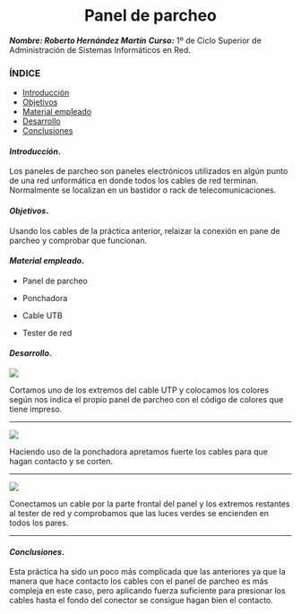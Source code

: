 
<center>

# Panel de parcheo


</center>

***Nombre: Roberto Hernández Martín***
***Curso:*** 1º de Ciclo Superior de Administración de Sistemas Informáticos en Red.

### ÍNDICE

+ [Introducción](#id1)
+ [Objetivos](#id2)
+ [Material empleado](#id3)
+ [Desarrollo](#id4)
+ [Conclusiones](#id5)


#### ***Introducción***. <a name="id1"></a>

Los paneles de parcheo son paneles electrónicos utilizados en algún punto de una red unformática en donde todos los cables de red terminan. Normalmente se localizan en un bastidor o rack de telecomunicaciones.

#### ***Objetivos***. <a name="id2"></a>

Usando los cables de la práctica anterior, relaizar la conexión en pane de parcheo y comprobar que funcionan.

#### ***Material empleado***. <a name="id3"></a>

+ Panel de parcheo

+ Ponchadora

+ Cable UTB

+ Tester de red

#### ***Desarrollo***. <a name="id4"></a>

![](https://github.com/hdezroberto00/pni18_roberto/blob/main/ut4/a2/img/01.jpg)

Cortamos uno de los extremos del cable UTP y colocamos los colores según nos indica el propio panel de parcheo con el código de colores que tiene impreso.

---

![](https://github.com/hdezroberto00/pni18_roberto/blob/main/ut4/a2/img/02.jpg)

Haciendo uso de la ponchadora apretamos fuerte los cables para que hagan contacto y se corten.

---

![](https://github.com/hdezroberto00/pni18_roberto/blob/main/ut4/a2/img/03.jpg)

Conectamos un cable por la parte frontal del panel y los extremos restantes al tester de red y comprobamos que las luces verdes se encienden en todos los pares.

---

#### ***Conclusiones***. <a name="id5"></a>

Esta práctica ha sido un poco más complicada que las anteriores ya que la manera que hace contacto los cables con el panel de parcheo es más compleja en este caso, pero aplicando fuerza suficiente para presionar los cables hasta el fondo del conector se consigue hagan bien el contacto.